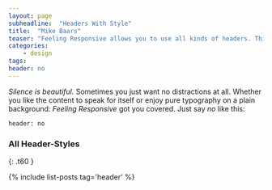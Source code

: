 ```yaml
---
layout: page
subheadline:  "Headers With Style"
title:  "Mike Baars"
teaser: "Feeling Responsive allows you to use all kinds of headers. This example shows <em>no</em> header at all. Just the navigation."
categories:
    - design
tags:
header: no
---
```

*Silence is beautiful.* Sometimes you just want no distractions at all. Whether you like the content to speak for itself or enjoy pure typography on a plain background: *Feeling Responsive* got you covered. Just say *no* like this:
<!--more-->

~~~
header: no
~~~


### All Header-Styles
{: .t60 }

{% include list-posts tag='header' %}
